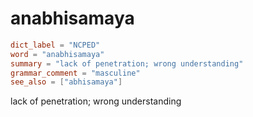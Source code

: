 # anabhisamaya

``` toml
dict_label = "NCPED"
word = "anabhisamaya"
summary = "lack of penetration; wrong understanding"
grammar_comment = "masculine"
see_also = ["abhisamaya"]
```

lack of penetration; wrong understanding

